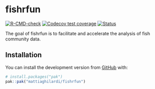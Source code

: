 
<!-- README.md is generated from README.Rmd. Please edit that file -->

# fishrfun

<!-- badges: start -->

[![R-CMD-check](https://github.com/mattiaghilardi/fishrfun/actions/workflows/R-CMD-check.yaml/badge.svg)](https://github.com/mattiaghilardi/fishrfun/actions/workflows/R-CMD-check.yaml)
[![Codecov test
coverage](https://codecov.io/gh/mattiaghilardi/fishrfun/branch/main/graph/badge.svg)](https://app.codecov.io/gh/mattiaghilardi/fishrfun?branch=main)
[![Status](https://img.shields.io/badge/Status%20-%20Work%20in%20Progress%20-%20%23FF6E00)](https://github.com/mattiaghilardi/fishrfun)
<!-- badges: end -->

The goal of fishrfun is to facilitate and accelerate the analysis of
fish community data.

## Installation

You can install the development version from
[GitHub](https://github.com/) with:

``` r
# install.packages("pak")
pak::pak("mattiaghilardi/fishrfun")
```

